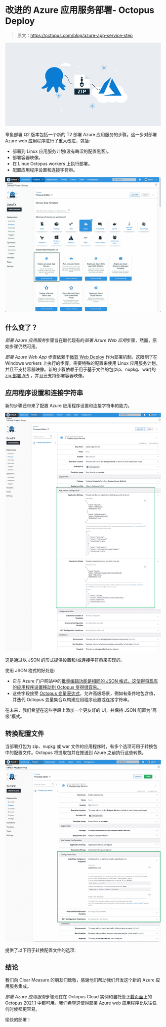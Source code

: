 # 改进的 Azure 应用服务部署- Octopus Deploy

> 原文：<https://octopus.com/blog/azure-app-service-step>

[![Octopus, a zip file and Azure logo connected in the clouds](img/4b9e907baec7d626b70fd6fe748b3fd6.png)](#)

章鱼部署 Q2 版本包括一个新的 T2 部署 Azure 应用服务的步骤。这一步对部署 Azure web 应用程序进行了重大改进，包括:

*   部署到 Linux 应用服务计划(没有晦涩的配置黑客)。
*   部署容器映像。
*   在 Linux Octopus workers 上执行部署。
*   配置应用程序设置和连接字符串。

[![Add Azure App Service step tile](img/c50b6999d12498dedafb6d66f59454b3.png)](#)

## 什么变了？

*部署 Azure 应用服务*步骤旨在取代现有的*部署 Azure Web 应用*步骤，然而，原始步骤仍然可用。

*部署 Azure Web App* 步骤依赖于[微软 Web Deploy](https://www.iis.net/downloads/microsoft/web-deploy) 作为部署机制。这限制了在 Windows workers 上执行的步骤，需要特殊的配置来使用 Linux 应用服务计划，并且不支持容器映像。新的步骤依赖于用于基于文件的包(zip、nupkg、war)的 [zip 部署 API](https://docs.microsoft.com/en-us/azure/app-service/deploy-zip#rest) ，并且还支持部署容器映像。

## 应用程序设置和连接字符串

新的步骤还带来了配置 Azure 应用程序设置和连接字符串的能力。

[![Configuring app settings and connection strings](img/183bea54c1fd596e6ffb2931e5cb6de8.png)](#)

这是通过以 JSON 的形式提供设置和/或连接字符串来实现的。

使用 JSON 格式的好处是:

*   它与 Azure 门户网站中的[批量编辑功能是相同的 JSON 格式，这使得将现有的应用程序设置移动到 Octopus 变得很容易。](https://docs.microsoft.com/en-us/azure/app-service/configure-common#edit-in-bulk)
*   这些字段接受 [Octopus 变量表达式](https://octopus.com/docs/projects/variables/variable-substitutions)，允许高级场景，例如有条件地包含值，并迭代 Octopus 变量集合以构建应用程序设置或连接字符串。

在未来，我们希望在这些字段上添加一个更友好的 UI，并保持 JSON 配置为“高级”模式。

## 转换配置文件

当部署打包为 zip、nupkg 或 war 文件的应用程序时，有多个选项可用于转换包中的配置文件。Octopus 将提取包并在推送到 Azure 之前执行这些转换。

[![Azure app service configuration file options](img/e7521d9634ef40b746e528810534a341.png)](#)

提供了以下用于转换配置文件的选项:

## 结论

我们向 Clear Measure 的朋友们致敬，感谢他们帮助我们开发这个新的 Azure 应用服务集成。

*部署 Azure 应用服务*步骤现在在 Octopus Cloud 实例和自托管[下载页面](https://octopus.com/downloads)上的 Octopus 2021.1 中都可用。我们希望这使得部署 Azure web 应用程序比以往任何时候都更容易。

愉快的部署！